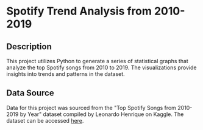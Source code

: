 # Spotify Trend Analysis from 2010-2019

## Description
This project utilizes Python to generate a series of statistical graphs that analyze the top Spotify songs from 2010 to 2019. The visualizations provide insights into trends and patterns in the dataset.

## Data Source
Data for this project was sourced from the "Top Spotify Songs from 2010-2019 by Year" dataset compiled by Leonardo Henrique on Kaggle. The dataset can be accessed [here](https://www.kaggle.com/datasets/leonardopena/top-spotify-songs-from-20102019-by-year).
